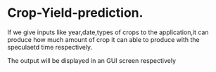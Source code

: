 # Crop-Yield-prediction.
If we give inputs like year,date,types of crops  to the application,it can produce  how much amount of crop it can able to produce with the speculaetd time respectively.

The output will be displayed in an GUI screen respectively
